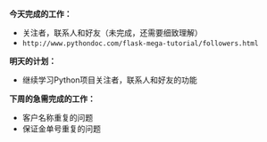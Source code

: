 **今天完成的工作：**
 
- 关注者，联系人和好友（未完成，还需要细致理解）
- ` http://www.pythondoc.com/flask-mega-tutorial/followers.html `

**明天的计划：** 

- 继续学习Python项目关注者，联系人和好友的功能

**下周的急需完成的工作：** 

- 客户名称重复的问题
- 保证金单号重复的问题